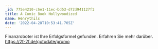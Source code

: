 ```yaml
---
_id: 775e4210-c6e1-11ec-bd53-d72d941127f1
title: A Comic Book Hollywoodized
name: Henrythils
date: '2022-04-28T10:53:41.705Z'
---
```

Finanzroboter ist Ihre Erfolgsformel gefunden. Erfahren Sie mehr darüber. https://2f-2f.de/gotodate/promo
